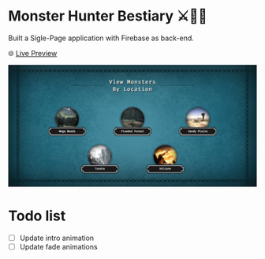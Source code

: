 # Monster Hunter Bestiary ⚔️🐲📜
Built a Sigle-Page application with Firebase as back-end.

🌐 [Live Preview](https://kenua.github.io/monster-hunter-bestiary/)

[![Battleship Game screenshot](./screenshot.png)](https://kenua.github.io/monster-hunter-bestiary/)

# Todo list
- [ ] Update intro animation
- [ ] Update fade animations